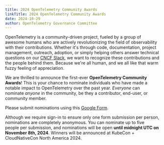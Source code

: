 ```yaml
---
title: 2024 OpenTelemetry Community Awards
linkTitle: 2024 OpenTelemetry Community Awards
date: 2024-10-29
author: OpenTelemetry Governance Committee
---
```


OpenTelemetry is a community-driven project, fueled by a group of awesome humans who
are actively revolutionizing the field of observability with their
contributions. Whether it's through code, documentation, project management,
outreach, adoption, or simply helping others answer technical questions on our
[CNCF Slack](https://slack.cncf.io/), we want to recognize these contributions
and the people behind them. Because we're all human, and we all like that warm
fuzzy feeling of appreciation.

We are thrilled to announce the first-ever **OpenTelemetry Community Awards**!
This is your chance to nominate individuals who have made a notable impact to
OpenTelemetry over the past year. _Everyone_ can nominate _anyone_ in the
community, be they a contributor, end-user, or community member.

Please submit nominations using this
[Google Form](https://forms.gle/ioqFNmDhKNYYAtRs7).

Although we require sign-in to ensure only one form submission per person,
nominations are completely anonymous. You can nominate up to five people per submission, and
nominations will be open **until midnight UTC on November 8th, 2024**. Winners
will be announced at KubeCon + CloudNativeCon North America 2024.
